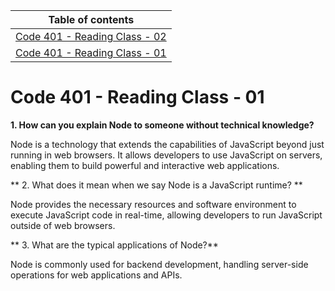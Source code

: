 Table of contents                                                                                                                  | 
-----------------------------------------------------------------------------------------------------------------------| 
[Code 401 - Reading Class - 02]() |
[Code 401 - Reading Class - 01]() |


# Code 401 - Reading Class - 01

**1. How can you explain Node to someone without technical knowledge?**

Node is a technology that extends the capabilities of JavaScript beyond just running in web browsers. It allows developers to use JavaScript on servers, enabling them to build powerful and interactive web applications.

** 2. What does it mean when we say Node is a JavaScript runtime? **

Node provides the necessary resources and software environment to execute JavaScript code in real-time, allowing developers to run JavaScript outside of web browsers.

** 3. What are the typical applications of Node?**

Node is commonly used for backend development, handling server-side operations for web applications and APIs.
